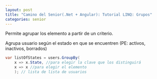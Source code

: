```yaml
---
layout: post
title: "Camino del Senior(.Net + Angular): Tutorial LINQ: Grupos"
categories: senior
---
```


Permite agrupar los elemento a partir<!--more--> de un criterio.

Agrupa usuario según el estado en que se encuentren (PE: activos, inactivos, borrados)
```csharp
var listOfStates = users.GroupBy(
    x => x.State, //para elegir la clave que los distinguirá
    x => x //para elegir el elemento
    ); // lista de lista de usuarios
```
